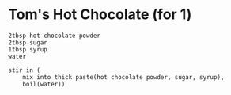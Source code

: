 Tom's Hot Chocolate (for 1)
===========================

    2tbsp hot chocolate powder
    2tbsp sugar
    1tbsp syrup
    water

    stir in (
        mix into thick paste(hot chocolate powder, sugar, syrup),
        boil(water))
